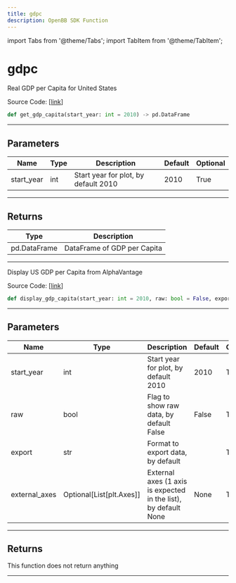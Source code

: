 ```yaml
---
title: gdpc
description: OpenBB SDK Function
---
```


import Tabs from '@theme/Tabs';
import TabItem from '@theme/TabItem';

# gdpc

<Tabs>
<TabItem value="model" label="Model" default>

Real GDP per Capita for United States

Source Code: [[link](https://github.com/OpenBB-finance/OpenBBTerminal/tree/main/openbb_terminal/economy/alphavantage_model.py#L96)]

```python
def get_gdp_capita(start_year: int = 2010) -> pd.DataFrame
```

---

## Parameters

| Name | Type | Description | Default | Optional |
| ---- | ---- | ----------- | ------- | -------- |
| start_year | int | Start year for plot, by default 2010 | 2010 | True |


---

## Returns

| Type | Description |
| ---- | ----------- |
| pd.DataFrame | DataFrame of GDP per Capita |
---



</TabItem>
<TabItem value="view" label="View">

Display US GDP per Capita from AlphaVantage

Source Code: [[link](https://github.com/OpenBB-finance/OpenBBTerminal/tree/main/openbb_terminal/economy/alphavantage_view.py#L146)]

```python
def display_gdp_capita(start_year: int = 2010, raw: bool = False, export: str = "", external_axes: Optional[List[matplotlib.axes._axes.Axes]] = None) -> None
```

---

## Parameters

| Name | Type | Description | Default | Optional |
| ---- | ---- | ----------- | ------- | -------- |
| start_year | int | Start year for plot, by default 2010 | 2010 | True |
| raw | bool | Flag to show raw data, by default False | False | True |
| export | str | Format to export data, by default |  | True |
| external_axes | Optional[List[plt.Axes]] | External axes (1 axis is expected in the list), by default None | None | True |


---

## Returns

This function does not return anything

---



</TabItem>
</Tabs>